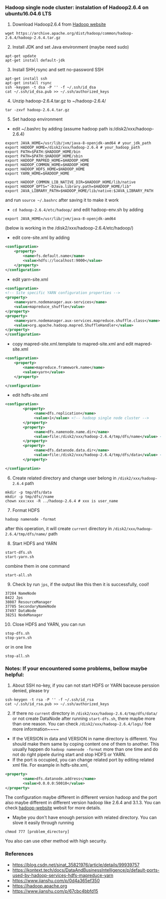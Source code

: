 ###  Hadoop single node cluster: instalation of Hadoop2.6.4 on ubuntu16.04.6 LTS

1. Download Hadoop2.6.4 from [Hadoop website](https://hadoop.apache.org/)
```shell
wget https://archive.apache.org/dist/hadoop/common/hadoop-2.6.4/hadoop-2.6.4.tar.gz
```

2. Install JDK and set Java environment (maybe need sudo)
```shell
apt-get update
apt-get install default-jdk
```

3. Install SHH,rsync and sett no-password SSH
```shell
apt-get install ssh
apt-get install rsync
ssh -keygen -t dsa -P '' -f ~/.ssh/id_dsa
cat ~/.ssh/id_dsa.pub >> ~/.ssh/authorized_keys
```

4. Unzip hadoop-2.6.4.tar.gz to ~/hadoop-2.6.4/
```shell
tar -zxvf hadoop-2.6.4.tar.gz
```

5. Set hadoop environment
- edit ~/.bashrc by adding (assume hadoop path is:/disk2/xxx/hadoop-2.6.4)
```shell
export JAVA_HOME=/usr/lib/jvm/java-8-openjdk-amd64 # your_jdk_path
export HADOOP_HOME=/disk2/xxx/hadoop-2.6.4 # your_hadoop_path
export PATH=$PATH:$HADOOP_HOME/bin
export PATH=$PATH:$HADOOP_HOME/sbin
export HADOOP_MAPRED_HOME=$HADOOP_HOME
export HADOOP_COMMON_HOME=$HADOOP_HOME
export HADOOP_HDFS_HOME=$HADOOP_HOME
export YARN_HOME=$HADOOP_HOME

export HADOOP_COMMON_LIB_NATIVE_DIR=$HADOOP_HOME/lib/native
export HADOOP_OPTS="-DJava.library.path=$HADOOP_HOME/lib"
export JAVA_LIBRARY_PATH=$HADOOP_HOME/lib/native:$JAVA_LIBRARY_PATH
```

and run ```source ~/.bashrc``` after saving it to make it work

- ```cd hadoop-2.6.4/etc/hadoop/``` and edit hadoop-env.sh by adding
```shell
export JAVA_HOME=/usr/lib/jvm/java-8-openjdk-amd64
```
 (below is working in the /disk2/xxx/hadoop-2.6.4/etc/hadoop/)
 
- edit core-site.xml by adding
```xml
<configuration>
	<property>
		<name>fs.default.name</name>
		<value>hdfs://localhost:9000</value>
	</property>
</configuration>
```

- edit yarn-site.xml
```xml
<configuration>
<!-- Site specific YARN configuration properties -->
<property>
	<name>yarn.nodemanager.aux-services</name>
	<value>mapreduce_shuffle</value>
</property>
<property>
	<name>yarn.nodemanager.aux-services.mapreduce.shuffle.class</name>
	<value>org.apache.hadoop.mapred.ShuffleHandler</value>
</property>
</configuration>
```

- copy mapred-site.xml.template to mapred-site.xml and edit mapred-site.xml
```xml
<configuration>
	<property>
		<name>mapreduce.framework.name</name>
		<value>yarn</value>
	</property>

</configuration>
```

- edit hdfs-site.xml
```xml
<configuration>
		<property>
             <name>dfs.replication</name>
             <value>1</value> <!-- hadoop single node cluster -->
        </property>
        <property>
             <name>dfs.namenode.name.dir</name>
             <value>file:/disk2/xxx/hadoop-2.6.4/tmp/dfs/name</value> <!-- where to save namenode -->
        </property>
        <property>
             <name>dfs.datanode.data.dir</name>
             <value>file:/disk2/xxx/hadoop-2.6.4/tmp/dfs/data</value> <!-- where to save datanode -->
        </property>

</configuration>
```

6. Create related directory and change user belong in ```/disk2/xxx/hadoop-2.6.4``` path
```shell
mkdir -p tmp/dfs/data
mkdir -p tmp/dfs//name
chown xxx:xxx -R ../hadoop-2.6.4 # xxx is user_name
```

7. Format HDFS
```shell
hadoop namenode -format
```
after this operation, it will create ```current``` directory in ```/disk2/xxx/hadoop-2.6.4/tmp/dfs/name/``` path

8. Start HDFS and YARN
```shell
start-dfs.sh
start-yarn.sh
```
combine them in one command
```
start-all.sh
```

9. Check by run ```jps```, if the output like this then it is successfully, cool!
```shell
37284 NameNode
8422 Jps
38087 ResourceManager
37785 SecondaryNameNode
37497 DataNode
38251 NodeManager

```

10. Close HDFS and YARN, you can run 
```shell
stop-dfs.sh
stop-yarn.sh
```
or in one line
```shell
stop-all.sh
```

 ### **Notes:** If your encountered some problems, bellow maybe helpful:
 1. About SSH no-key, if you can not start HDFS or YARN baceuse perssion denied, please try
 ```shell
 ssh-keygen -t rsa -P '' -f ~/.ssh/id_rsa
 cat ~/.ssh/id_rsa.pub >> ~/.ssh/authorized_keys
 ```
 2. If there no ```current``` directory in ```/disk2/xxx/hadoop-2.6.4/tmp/dfs/data/``` or not create DataNode after running ```start-dfs.sh```, there maybe more than one reason. You can check ```/disk2/xxx/hadoop-2.6.4/logs/``` foe more information~~~~
 - If the VERSION in data and VERSION in name directory is different. You should make them same by coping content one of them to another. This usually happen do ```hadoop namenode -format``` more than one time and do not do right pipele during start and stop HDFS or YARN.
 - If the port is occupied, you can change related port by editing related xml file. For example in hdfs-site.xml,
 ```xml
 <property>
         <name>dfs.datanode.address</name>
         <value>0.0.0.0:50010</value>
 </property>
 ```
 The configuration maybe different in different version hadoop and the port also maybe different in different version hadoop like 2.6.4 and 3.1.3. You can check [hadoop-website](https://hadoop.apache.org) websit for more details.
 - Maybe you don't have enough perssion with related directory. You can slove it easily through running
 ```shell
 chmod 777 [problem_directory]
 ```
 You also can use other method with high security.
 
 
 ### References
 - https://blog.csdn.net/sinat_35821976/article/details/99939757
 - https://kontext.tech/docs/DataAndBusinessIntelligence/p/default-ports-used-by-hadoop-services-hdfs-mapreduce-yarn
 - https://www.jianshu.com/p/0d4a365ef350
 - https://hadoop.apache.org
 - https://www.jianshu.com/p/67cbc4bbfd15
